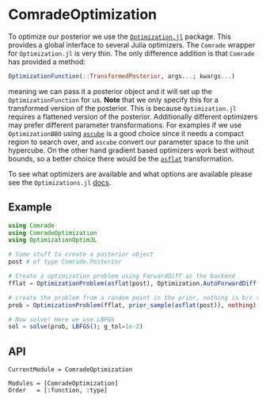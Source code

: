 # ComradeOptimization

To optimize our posterior we use the [`Optimization.jl`](https://github.com/SciML/Optimization.jl) package. This provides a global interface to several Julia optimizers. The `Comrade` wrapper for `Optimization.jl` is very thin. The only difference addition is that `Comrade` has provided a method:

```julia
OptimizationFunction(::TransformedPosterior, args...; kwargs...)
```

meaning we can pass it a posterior object and it will set up the `OptimizationFunction` for us. **Note** that we only specify this for 
a transformed version of the posterior. This is because `Optimization.jl` requires a flattened version of the posterior. Additionally different optimizers may prefer different parameter transformations. For examples if we use `OptimizationBBO` using [`ascube`](@ref) is a good choice since it needs a compact region to search over, and `ascube` convert our parameter space to the unit hypercube. On the other hand gradient based optimizers work best without bounds, so a better choice there would be the [`asflat`](@ref) transformation.

To see what optimizers are available and what options are available please see the `Optimizations.jl` [docs](http://optimization.sciml.ai/dev/).

## Example

```julia
using Comrade
using ComradeOptimization
using OptimizationOptimJL

# Some stuff to create a posterior object
post # of type Comrade.Posterior

# Create a optimization problem using ForwardDiff as the backend
fflat = OptimizationProblem(asflat(post), Optimization.AutoForwardDiff())

# create the problem from a random point in the prior, nothing is b/c there are no additional arugments to our function.
prob = OptimizationProblem(fflat, prior_sample(asflat(post)), nothing)

# Now solve! Here we use LBFGS
sol = solve(prob, LBFGS(); g_tol=1e-2)
```


## API

```@meta
CurrentModule = ComradeOptimization
```

```@autodocs
Modules = [ComradeOptimization]
Order   = [:function, :type]
```
